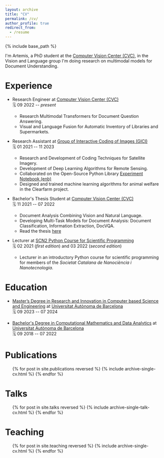 ```yaml
---
layout: archive
title: "CV"
permalink: /cv/
author_profile: true
redirect_from:
  - /resume
---
```


{% include base_path %}

I'm Artemis, a PhD student at the [Computer Vision Center (CVC)](http://www.cvc.uab.es/ "CVC's Homepage"), in the Vision and Language group I'm doing research on multimodal models for Document Understanding.

Experience
======
- Research Engineer at [Computer Vision Center (CVC)](http://www.cvc.uab.es/ "CVC's Homepage")  
  🗓️ 09 2022 -- _present_
  - Research Multimodal Transformers for Document Question Answering.
  - Visual and Language Fusion for Automatic Inventory of Libraries and Supermarkets.

- Research Assistant at [Group of Interactive Coding of Images (GICI)](https://gici.uab.cat/GiciWebPage/ "GICI's Homepage")  
  🗓️ 01 2021 -- 11 2023 
  
   - Research and Development of Coding Techniques for Satellite Imagery.
   - Development of Deep Learning Algorithms for Remote Sensing.
   - Collaborated on the Open-Source Python Library [Experiment Notebook (enb)](https://github.com/miguelinux314/experiment-notebook "enb's GitHub repo")
   - Designed and trained machine learning algorithms for animal welfare in the Clearfarm project.
 
- Bachelor's Thesis Student at [Computer Vision Center (CVC)](http://www.cvc.uab.es/ "CVC's Homepage")  
  🗓️ 11 2021 -- 07 2022
  
   - Document Analysis Combining Vision and Natural Language.
   - Developing Multi-Task Models for Document Analysis: Document Classification, Information Extraction, DocVQA.
   - Read the thesis [here](https://github.com/llabres/llabres/blob/main/Multi_Task_Document_Understanding_using_Layout_and_Text_to_Text_Transformer.pdf "Multi-Task Document Understanding using Layout+Text to Text Transformer")

- Lecturer at [SCN2 Python Course for Scientific Programming](https://llacorp.github.io/Python-Course-for-Scientific-Programming/ "GitHub repo with the course material")  
  🗓️ 02 2021 (_first edition_) and 03 2022 (_second edition_)  
  
   - Lecturer in an introductory Python course for scientific programming for members of the _Societat Catalana de Nanociència i Nanotecnologia_.

Education
======
- [Master’s Degree in Research and Innovation in Computer based Science and Engineering](https://www.uab.cat/web/estudiar/official-master-s-degrees/general-information-1096480962610.html?param1=1345875382068) at [Universitat Autònoma de Barcelona](https://www.uab.cat/web/universitat-autonoma-de-barcelona-1345467954774.html)  
🗓️ 09 2023 -- 07 2024

- [Bachelor's Degree in Computational Mathematics and Data Analytics](https://www.uab.cat/web/estudiar/ehea-degrees/general-information-1216708259085.html?param1=1345740824235) at [Universitat Autònoma de Barcelona](https://www.uab.cat/web/universitat-autonoma-de-barcelona-1345467954774.html)  
🗓️ 09 2018 -- 07 2022

Publications
======
  <ul>{% for post in site.publications reversed %}
    {% include archive-single-cv.html %}
  {% endfor %}</ul>
  
Talks
======
  <ul>{% for post in site.talks reversed %}
    {% include archive-single-talk-cv.html  %}
  {% endfor %}</ul>
  
Teaching
======
  <ul>{% for post in site.teaching reversed %}
    {% include archive-single-cv.html %}
  {% endfor %}</ul>
  

